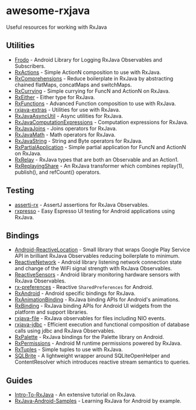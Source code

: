 # awesome-rxjava

Useful resources for working with RxJava

## Utilities

- [Frodo](https://github.com/android10/frodo) - Android Library for Logging RxJava Observables and Subscribers.
- [RxActions](https://github.com/pakoito/RxActions) - Simple ActionN composition to use with RxJava.
- [RxComprehensions](https://github.com/pakoito/RxComprehensions) - Reduce boilerplate in RxJava by abstracting chained flatMaps, concatMaps and switchMaps.
- [RxCurrying](https://github.com/pakoito/RxCurrying) - Simple currying for FuncN and ActionN on RxJava.
- [RxEither](https://github.com/eleventigers/rxeither) - Either type for RxJava.
- [RxFunctions](https://github.com/pakoito/RxFunctions) - Advanced Function composition to use with RxJava.
- [rxjava-extras](https://github.com/davidmoten/rxjava-extras) - Utilities for use with RxJava.
- [RxJavaAsyncUtil](https://github.com/ReactiveX/RxJavaAsyncUtil) - Async utilities for RxJava.
- [RxJavaComputationExpressions](https://github.com/ReactiveX/RxJavaComputationExpressions) - Computation expressions for RxJava.
- [RxJavaJoins](https://github.com/ReactiveX/RxJavaJoins) - Joins operators for RxJava.
- [RxJavaMath](https://github.com/ReactiveX/RxJavaMath) - Math operators for RxJava.
- [RxJavaString](https://github.com/ReactiveX/RxJavaString) - String and Byte operators for RxJava.
- [RxPartialApplication](https://github.com/pakoito/RxPartialApplication) - Simple partial application for FuncN and ActionN on RxJava.
- [RxRelay](https://github.com/JakeWharton/RxRelay) - RxJava types that are both an Observable and an Action1.
- [RxReplayingShare](https://github.com/JakeWharton/RxReplayingShare) - An RxJava transformer which combines replay(1), publish(), and refCount() operators.

## Testing

- [assertj-rx](https://github.com/ribot/assertj-rx) - AssertJ assertions for RxJava Observables.
- [rxpresso](https://github.com/novoda/rxpresso) - Easy Espresso UI testing for Android applications using RxJava.

## Bindings

- [Android-ReactiveLocation](https://github.com/mcharmas/Android-ReactiveLocation) - Small library that wraps Google Play Service API in brilliant RxJava Observables reducing boilerplate to minimum.
- [ReactiveNetwork](https://github.com/pwittchen/ReactiveNetwork) - Android library listening network connection state and change of the WiFi signal strength with RxJava Observables.
- [ReactiveSensors](https://github.com/pwittchen/ReactiveSensors) - Android library monitoring hardware sensors with RxJava Observables.
- [rx-preferences](https://github.com/f2prateek/rx-preferences) - Reactive `SharedPreferences` for Android.
- [RxAndroid](https://github.com/ReactiveX/RxAndroid) - Android specific bindings for RxJava.
- [RxAnimationBinding](https://github.com/blipinsk/RxAnimationBinding) - RxJava binding APIs for Android's animations.
- [RxBinding](https://github.com/JakeWharton/RxBinding) - RxJava binding APIs for Android UI widgets from the platform and support libraries.
- [rxjava-file](https://github.com/davidmoten/rxjava-file) - RxJava observables for files including NIO events.
- [rxjava-jdbc](https://github.com/davidmoten/rxjava-jdbc) - Efficient execution and functional composition of database calls using jdbc and RxJava Observables.
- [RxPalette](https://github.com/hzsweers/RxPalette) - RxJava bindings for the Palette library on Android.
- [RxPermissions](https://github.com/tbruyelle/RxPermissions) - Android M runtime permissions powered by RxJava.
- [RxTuples](https://github.com/pakoito/RxTuples) - Simple tuples to use with RxJava.
- [SQLBrite](https://github.com/square/sqlbrite) - A lightweight wrapper around SQLiteOpenHelper and ContentResolver which introduces reactive stream semantics to queries.

## Guides

- [Intro-To-RxJava](https://github.com/Froussios/Intro-To-RxJava) - An extensive tutorial on RxJava.
- [RxJava-Android-Samples](https://github.com/kaushikgopal/RxJava-Android-Samples) - Learning RxJava for Android by example.
